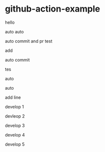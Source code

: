 # github-action-example

hello

auto auto


auto commit and pr test

add

auto commit 

tes

auto

auto 

add line


develop 1

devleop 2

develop 3


develop 4

develop 5
